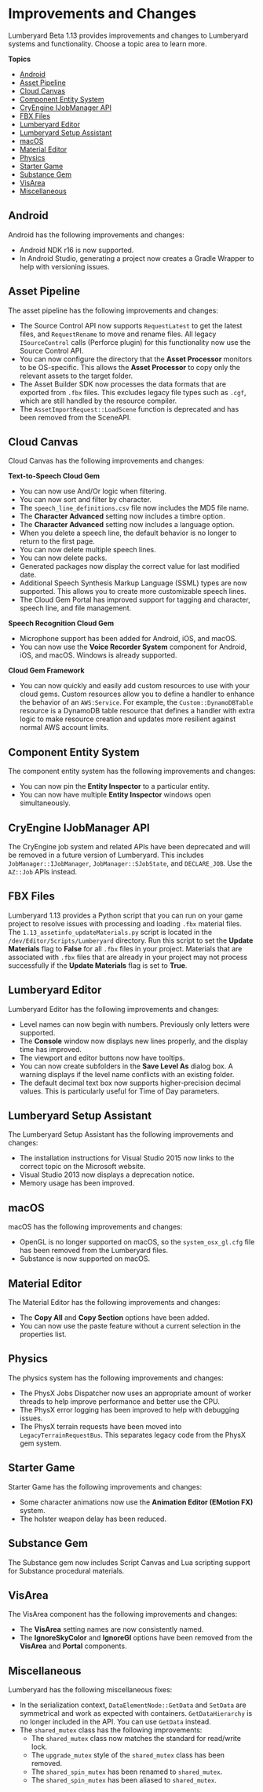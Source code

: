 # Improvements and Changes<a name="lumberyard-v1.13-improvements-changes"></a>

Lumberyard Beta 1.13 provides improvements and changes to Lumberyard systems and functionality. Choose a topic area to learn more.

**Topics**
+ [Android](#android-improvements-changes-v1.13)
+ [Asset Pipeline](#asset-pipeline-improvements-changes-v1.13)
+ [Cloud Canvas](#cloud-canvas-improvements-changes-v1.13)
+ [Component Entity System](#component-entity-system-improvements-changes-v1.13)
+ [CryEngine IJobManager API](#cryengine-job-manager-improvements-changes-v1.13)
+ [FBX Files](#fbx-files-improvements-changes-v1.13)
+ [Lumberyard Editor](#lumberyard-editor-improvements-changes-v1.13)
+ [Lumberyard Setup Assistant](#lumberyard-setup-assistant-improvements-changes-v1.13)
+ [macOS](#macOS-improvements-changes-v1.13)
+ [Material Editor](#material-editor-improvements-changes-v1.13)
+ [Physics](#particle-system-improvements-changes-v1.13)
+ [Starter Game](#starter-game-improvements-changes-v1.13)
+ [Substance Gem](#substance-gem-improvements-changes-v1.13)
+ [VisArea](#visible-areas-improvements-changes-v1.13)
+ [Miscellaneous](#miscellaneous-improvements-changes-v1.13)

## Android<a name="android-improvements-changes-v1.13"></a>

Android has the following improvements and changes:
+ Android NDK r16 is now supported.
+ In Android Studio, generating a project now creates a Gradle Wrapper to help with versioning issues.

## Asset Pipeline<a name="asset-pipeline-improvements-changes-v1.13"></a>

The asset pipeline has the following improvements and changes:
+ The Source Control API now supports `RequestLatest` to get the latest files, and `RequestRename` to move and rename files. All legacy `ISourceControl` calls (Perforce plugin) for this functionality now use the Source Control API.
+ You can now configure the directory that the **Asset Processor** monitors to be OS-specific. This allows the **Asset Processor** to copy only the relevant assets to the target folder.
+ The Asset Builder SDK now processes the data formats that are exported from `.fbx` files. This excludes legacy file types such as `.cgf`, which are still handled by the resource compiler.
+ The `AssetImportRequest::LoadScene` function is deprecated and has been removed from the SceneAPI.

## Cloud Canvas<a name="cloud-canvas-improvements-changes-v1.13"></a>

Cloud Canvas has the following improvements and changes:

**Text-to-Speech Cloud Gem**
+ You can now use And/Or logic when filtering.
+ You can now sort and filter by character.
+ The `speech_line_definitions.csv` file now includes the MD5 file name.
+ The **Character Advanced** setting now includes a timbre option.
+ The **Character Advanced** setting now includes a language option.
+ When you delete a speech line, the default behavior is no longer to return to the first page.
+ You can now delete multiple speech lines.
+ You can now delete packs.
+ Generated packages now display the correct value for last modified date.
+ Additional Speech Synthesis Markup Language (SSML) types are now supported. This allows you to create more customizable speech lines.
+ The Cloud Gem Portal has improved support for tagging and character, speech line, and file management.

**Speech Recognition Cloud Gem**
+ Microphone support has been added for Android, iOS, and macOS.
+ You can now use the **Voice Recorder System** component for Android, iOS, and macOS. Windows is already supported.

**Cloud Gem Framework**
+ You can now quickly and easily add custom resources to use with your cloud gems. Custom resources allow you to define a handler to enhance the behavior of an `AWS:Service`. For example, the `Custom::DynamoDBTable` resource is a DynamoDB table resource that defines a handler with extra logic to make resource creation and updates more resilient against normal AWS account limits.

## Component Entity System<a name="component-entity-system-improvements-changes-v1.13"></a>

The component entity system has the following improvements and changes:
+ You can now pin the **Entity Inspector** to a particular entity.
+ You can now have multiple **Entity Inspector** windows open simultaneously.

## CryEngine IJobManager API<a name="cryengine-job-manager-improvements-changes-v1.13"></a>

The CryEngine job system and related APIs have been deprecated and will be removed in a future version of Lumberyard. This includes `JobManager::IJobManager`, `JobManager::SJobState`, and `DECLARE_JOB`. Use the `AZ::Job` APIs instead.

## FBX Files<a name="fbx-files-improvements-changes-v1.13"></a>

Lumberyard 1.13 provides a Python script that you can run on your game project to resolve issues with processing and loading `.fbx` material files. The `1.13_assetinfo_updateMaterials.py` script is located in the `/dev/Editor/Scripts/Lumberyard` directory. Run this script to set the **Update Materials** flag to **False** for all `.fbx` files in your project. Materials that are associated with `.fbx` files that are already in your project may not process successfully if the **Update Materials** flag is set to **True**.

## Lumberyard Editor<a name="lumberyard-editor-improvements-changes-v1.13"></a>

Lumberyard Editor has the following improvements and changes:
+ Level names can now begin with numbers. Previously only letters were supported.
+ The **Console** window now displays new lines properly, and the display time has improved.
+ The viewport and editor buttons now have tooltips.
+ You can now create subfolders in the **Save Level As** dialog box. A warning displays if the level name conflicts with an existing folder.
+ The default decimal text box now supports higher-precision decimal values. This is particularly useful for Time of Day parameters.

## Lumberyard Setup Assistant<a name="lumberyard-setup-assistant-improvements-changes-v1.13"></a>

The Lumberyard Setup Assistant has the following improvements and changes:
+ The installation instructions for Visual Studio 2015 now links to the correct topic on the Microsoft website.
+ Visual Studio 2013 now displays a deprecation notice.
+ Memory usage has been improved.

## macOS<a name="macOS-improvements-changes-v1.13"></a>

macOS has the following improvements and changes:
+ OpenGL is no longer supported on macOS, so the `system_osx_gl.cfg` file has been removed from the Lumberyard files.
+ Substance is now supported on macOS.

## Material Editor<a name="material-editor-improvements-changes-v1.13"></a>

The Material Editor has the following improvements and changes:
+ The **Copy All** and **Copy Section** options have been added.
+ You can now use the paste feature without a current selection in the properties list.

## Physics<a name="particle-system-improvements-changes-v1.13"></a>

The physics system has the following improvements and changes:
+ The PhysX Jobs Dispatcher now uses an appropriate amount of worker threads to help improve performance and better use the CPU.
+ The PhysX error logging has been improved to help with debugging issues.
+ The PhysX terrain requests have been moved into `LegacyTerrainRequestBus`. This separates legacy code from the PhysX gem system.

## Starter Game<a name="starter-game-improvements-changes-v1.13"></a>

Starter Game has the following improvements and changes:
+ Some character animations now use the **Animation Editor (EMotion FX)** system.
+ The holster weapon delay has been reduced.

## Substance Gem<a name="substance-gem-improvements-changes-v1.13"></a>

The Substance gem now includes Script Canvas and Lua scripting support for Substance procedural materials.

## VisArea<a name="visible-areas-improvements-changes-v1.13"></a>

The VisArea component has the following improvements and changes:
+ The **VisArea** setting names are now consistently named.
+ The **IgnoreSkyColor** and **IgnoreGI** options have been removed from the **VisArea** and **Portal** components.

## Miscellaneous<a name="miscellaneous-improvements-changes-v1.13"></a>

Lumberyard has the following miscellaneous fixes:
+ In the serialization context, `DataElementNode::GetData` and `SetData` are symmetrical and work as expected with containers. `GetDataHierarchy` is no longer included in the API. You can use `GetData` instead.
+ The `shared_mutex` class has the following improvements:
  + The `shared_mutex` class now matches the standard for read/write lock.
  + The `upgrade_mutex` style of the `shared_mutex` class has been removed.
  + The `shared_spin_mutex` has been renamed to `shared_mutex`.
  + The `shared_spin_mutex` has been aliased to `shared_mutex`.
